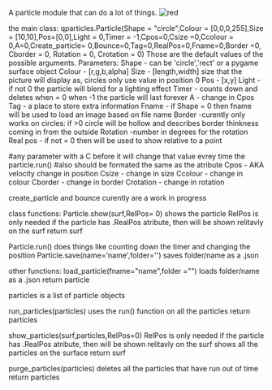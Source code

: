 A particle module that can do a lot of things.
![red](https://github.com/JAQuinnT/Qparticles/assets/152278657/028f6138-518b-4d31-9d9c-37304deeca76)

the main class:
qparticles.Particle(Shape = "circle",Colour = [0,0,0,255],Size = [10,10],Pos=[0,0],Light = 0,Timer = -1,Cpos=0,Csize =0,Ccolour = 0,A=0,Create_particle= 0,Bounce=0,Tag=0,RealPos=0,Fname=0,Border =0, Cborder = 0, Rotation = 0, Crotation = 0)
Those are the default values of the possible arguments.
Parameters:
Shape - can be 'circle','rect' or a pygame surface object
Colour - [r,g,b,alpha]
Size - [length,width] size that the picture will display as, circles only use value in position 0
Pos - [x,y]
Light - if not 0 the particle will blend for a lighting effect
Timer - counts down and deletes when = 0 when -1 the particle will last forever
A - change in Cpos
Tag - a place to store extra information
Fname - if Shape = 0 then fname will be used to load an image based on file name
Border -curently only works on circles: if >0 circle will be hollow and describes border thinkness coming in from the outside
Rotation -number in degrees for the rotation
Real pos - if not = 0 then will be used to show relative to a point

#any parameter with a C before it will change that value evrey time the particle.run()
#also should be formated the same as the atribute
Cpos - AKA velocity change in position
Csize - change in size
Ccolour - change in colour
Cborder - change in border
Crotation - change in rotation

create_particle and bounce curently are a work in progress

class functions:
Particle.show(surf,RelPos= 0)
  shows the particle
  RelPos is only needed if the particle has .RealPos atribute, then will be shown relitavly on the surf
return surf

Particle.run()
  does things like counting down the timer and changing the position
Particle.save(name='name',folder='')
  saves folder/name as a .json 

other functions:
load_particle(fname="name",folder ="")
  loads folder/name as a .json 
return particle

particles is a list of particle objects

run_particles(particles)
  uses the run() function on all the particles
return particles

show_particles(surf,particles,RelPos=0)
  RelPos is only needed if the particle has .RealPos atribute, then will be shown relitavly on the surf
  shows all the particles on the surface
return surf

purge_particles(particles)
  deletes all the particles that have run out of time
return particles





